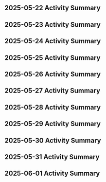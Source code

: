 ## 2025-05-22 Activity Summary
## 2025-05-23 Activity Summary
## 2025-05-24 Activity Summary
## 2025-05-25 Activity Summary
## 2025-05-26 Activity Summary
## 2025-05-27 Activity Summary
## 2025-05-28 Activity Summary
## 2025-05-29 Activity Summary
## 2025-05-30 Activity Summary
## 2025-05-31 Activity Summary
## 2025-06-01 Activity Summary
